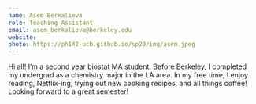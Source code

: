```yaml
---
name: Asem Berkalieva
role: Teaching Assistant
email: asem_berkalieva@berkeley.edu
website: 
photo: https://ph142-ucb.github.io/sp20/img/asem.jpeg
---
```


Hi all! I’m a second year biostat MA student. Before Berkeley, I completed my undergrad as a chemistry major in the LA area. In my free time, I enjoy reading, Netflix-ing, trying out new cooking recipes, and all things coffee! Looking forward to a great semester!
